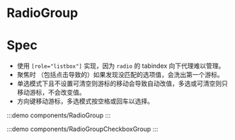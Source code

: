 # RadioGroup

# Spec

- 使用 `[role="listbox"]` 实现，因为 `radio` 的 tabindex 向下代理难以管理。
- 聚焦时 （包括点击导致的）如果发现没匹配的选项值，会洗出第一个游标。
- 单选模式下且不设置可清空则游标的移动会导致自动改值，多选或可清空则只移动游标，不会改变值。
- 方向键移动游标，多选模式按空格或回车以选择。

:::demo components/RadioGroup
:::

:::demo components/RadioGroupCheckboxGroup
:::